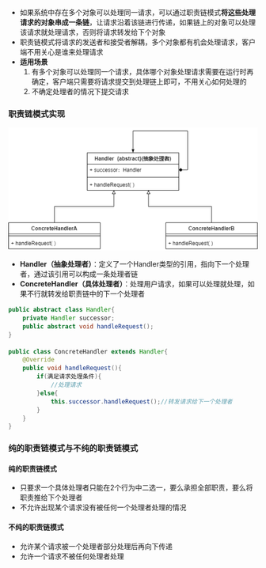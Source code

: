 * 如果系统中存在多个对象可以处理同一请求，可以通过职责链模式**将这些处理请求的对象串成一条链**，让请求沿着该链进行传递，如果链上的对象可以处理该请求就处理请求，否则将请求转发给下个对象
* 职责链模式将请求的发送者和接受者解耦，多个对象都有机会处理请求，客户端不用关心是谁来处理请求
* **适用场景**
  1. 有多个对象可以处理同一个请求，具体哪个对象处理请求需要在运行时再确定，客户端只需要将请求提交到处理链上即可，不用关心如何处理的
  2. 不确定处理者的情况下提交请求

### 职责链模式实现

![职责链模式.drawio](picture/职责链模式.drawio.png)

* **Handler（抽象处理者）**：定义了一个Handler类型的引用，指向下一个处理者，通过该引用可以构成一条处理者链
* **ConcreteHandler（具体处理者）**：处理用户请求，如果可以处理就处理，如果不行就转发给职责链中的下一个处理者

```java
public abstract class Handler{
    private Handler successor;
    public abstract void handleRequest();
}

public class ConcreteHandler extends Handler{
    @Override
    public void handleRequest(){
        if(满足请求处理条件){
            //处理请求
        }else{
            this.successor.handleRequest();//转发请求给下一个处理者
        }
    }
}
```

### 纯的职责链模式与不纯的职责链模式

#### 纯的职责链模式

* 只要求一个具体处理者只能在2个行为中二选一，要么承担全部职责，要么将职责推给下个处理者
* 不允许出现某个请求没有被任何一个处理者处理的情况

#### 不纯的职责链模式

* 允许某个请求被一个处理者部分处理后再向下传递
* 允许一个请求不被任何处理者处理
